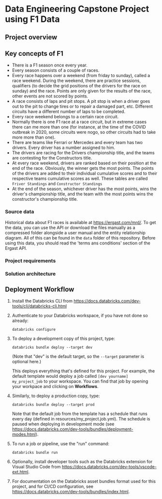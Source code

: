 # Data Engineering Capstone Project using F1 Data

## Project overview

## Key concepts of F1

- There is a F1 season once every year.
- Every season consists of a couple of races.
- Every race happens over a weekend (from friday to sunday), called a race weekend. During the weekend, there are practice sessions, qualifiers (to decide the grid positions of the drivers for the race on sunday) and the race. Points are only given for the results of the race, other events are not scored by points.
- A race consists of laps and pit stops. A pit stop is when a driver goes out to the pit to change tires or to repair a damaged part, etc. Different circuits have a different number of laps to be completed.
- Every race weekend belongs to a certain race circuit.
- Normally there is one F1 race at a race circuit, but in extreme cases there can me more than one (for instance, at the time of the COVID outbreak in 2020, some circuits were nogo, so other circuits had to take more more than one).
- There are teams like Ferrari or Mercedes and every team has two drivers. Every driver has a number assigned to him.
- The drivers are racing for the Drivers championship title, and the teams are contesting for the Constructors title.
- At every race weekend, drivers are ranked based on their position at the end of the race. Obviously, the winner gets the most points. The points of the drivers are added to their individual cumulative scores and to their respective teams cumulative scores as well. These tables are called `Friver Standings` and `Constructor Standings`
- At the end of the season, whichever driver has the most points, wins the driver's championship title, and the team with the most points wins the constructor's championship title.

### Source data

Historical data about F1 races is available at https://ergast.com/mrd/. To get the data, you can use the API or download the files manually as a compressed folder alongside a user manual and the entity relationship diagram. All of this can be found in the `data` folder of this repository. Before using this data, you should read the 'terms ans conditions' section of the Ergast API.

### Project requirements

### Solution architecture

## Deployment Workflow

1. Install the Databricks CLI from https://docs.databricks.com/dev-tools/cli/databricks-cli.html

2. Authenticate to your Databricks workspace, if you have not done so already:

    ``` shell
    databricks configure
    ```

3. To deploy a development copy of this project, type:

    ``` shell
    databricks bundle deploy --target dev
    ```

    (Note that "dev" is the default target, so the `--target` parameter
    is optional here.)

    This deploys everything that's defined for this project.
    For example, the default template would deploy a job called
    `[dev yourname] my_project_job` to your workspace.
    You can find that job by opening your workpace and clicking on **Workflows**.

4. Similarly, to deploy a production copy, type:

   ``` shell
   databricks bundle deploy --target prod
   ```

   Note that the default job from the template has a schedule that runs every day
   (defined in resources/my_project.job.yml). The schedule
   is paused when deploying in development mode (see
   https://docs.databricks.com/dev-tools/bundles/deployment-modes.html).

5. To run a job or pipeline, use the "run" command:

   ``` shell
   databricks bundle run
   ```

6. Optionally, install developer tools such as the Databricks extension for Visual Studio Code from
   https://docs.databricks.com/dev-tools/vscode-ext.html.

7. For documentation on the Databricks asset bundles format used
   for this project, and for CI/CD configuration, see
   https://docs.databricks.com/dev-tools/bundles/index.html.